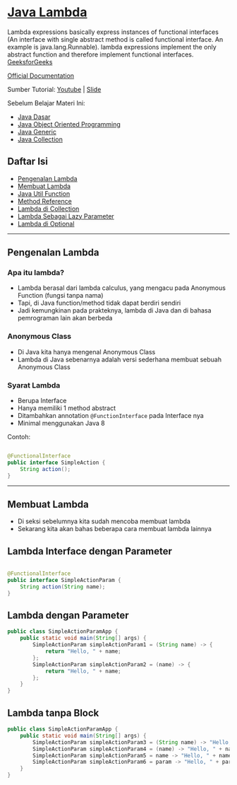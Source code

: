 # [Java Lambda]()

Lambda expressions basically express instances of functional interfaces (An interface with single abstract method is
called functional interface. An example is java.lang.Runnable). lambda expressions implement the only abstract function
and therefore implement functional interfaces. [GeeksforGeeks](https://www.geeksforgeeks.org/lambda-expressions-java-8/)

[Official Documentation](https://docs.oracle.com/javase/tutorial/java/javaOO/lambdaexpressions.html)

Sumber Tutorial:
[Youtube](https://www.youtube.com/watch?v=AtF2EHZ1fXo) |
[Slide](https://docs.google.com/presentation/d/154ri_lNOQB8lXMWQMxw2l2NXhIgCQSaCFtBtZ0VxGAw/edit#slide=id.p)

Sebelum Belajar Materi Ini:

- [Java Dasar](https://www.youtube.com/watch?v=jiUxHm9l1KY)
- [Java Object Oriented Programming](https://www.youtube.com/watch?v=f3ZhNnvtV-w)
- [Java Generic](https://www.youtube.com/watch?v=bvWRDAl30Gs)
- [Java Collection](https://www.youtube.com/watch?v=_JEMfq4k2O4)

## Daftar Isi

- [Pengenalan Lambda](#pengenalan-lambda)
- [Membuat Lambda](#membuat-lambda)
- [Java Util Function](#java-util-function)
- [Method Reference](#method-reference)
- [Lambda di Collection](#lambda-collection)
- [Lambda Sebagai Lazy Parameter](#lambda-lazy-parameter)
- [Lambda di Optional](#lambda-optional)

---

## <span name="pengenalan-lambda">Pengenalan Lambda</span>

### Apa itu lambda?

- Lambda berasal dari lambda calculus, yang mengacu pada Anonymous Function (fungsi tanpa nama)
- Tapi, di Java function/method tidak dapat berdiri sendiri
- Jadi kemungkinan pada prakteknya, lambda di Java dan di bahasa pemrograman lain akan berbeda

### Anonymous Class

- Di Java kita hanya mengenal Anonymous Class
- Lambda di Java sebenarnya adalah versi sederhana membuat sebuah Anonymous Class

### Syarat Lambda

- Berupa Interface
- Hanya memiliki 1 method abstract
- Ditambahkan annotation `@FunctionInterface` pada Interface nya
- Minimal menggunakan Java 8

Contoh:

```java

@FunctionalInterface
public interface SimpleAction {
    String action();
}
```

---

## <span name="membuat-lambda">Membuat Lambda</span>

- Di seksi sebelumnya kita sudah mencoba membuat lambda
- Sekarang kita akan bahas beberapa cara membuat lambda lainnya

## Lambda Interface dengan Parameter

```java

@FunctionalInterface
public interface SimpleActionParam {
    String action(String name);
}
```

## Lambda dengan Parameter

```java
public class SimpleActionParamApp {
    public static void main(String[] args) {
        SimpleActionParam simpleActionParam1 = (String name) -> {
            return "Hello, " + name;
        };
        SimpleActionParam simpleActionParam2 = (name) -> {
            return "Hello, " + name;
        };
    }
}
```

## Lambda tanpa Block

```java
public class SimpleActionParamApp {
    public static void main(String[] args) {
        SimpleActionParam simpleActionParam3 = (String name) -> "Hello, " + name;
        SimpleActionParam simpleActionParam4 = (name) -> "Hello, " + name;
        SimpleActionParam simpleActionParam5 = name -> "Hello, " + name;
        SimpleActionParam simpleActionParam6 = param -> "Hello, " + param;
    }
}
```